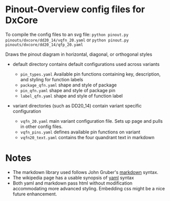 # Pinout-Overview config files for DxCore

To compile the config files to an svg file:
`python pinout.py pinouts/dxcore/dd20_14/vqfn_20.yaml`
 or
`python pinout.py pinouts/dxcore/dd20_14/qfp_20.yaml`

Draws the pinout diagram in horizontal, diagonal, or orthogonal styles

 * default directory contains default configurations used across variants
   * `pin_types.yaml`   Available pin functions containing key, description,
   and styling for function labels
   * `package_qfn.yaml` shape and style of package
   * `pin_qfn.yaml`     shape and style of package pin
   * `label_qfn.yaml`   shape and style of function label
   
 * variant directories (such as DD20_14) contain variant specific configuration
   * `vqfn_20.yaml`     main variant configuration file.  Sets up page and
   pulls in other config files.
   * `vqfn_pins.yaml`   defines available pin functions on variant
   * `vqfn20_text.yaml` contains the four quandrant text in markdown

# Notes
  * The markdown library used follows John Gruber's
  [markdown](https://daringfireball.net/projects/markdown/syntax) syntax.
  * The wikipedia page has a usable synopsis of
  [yaml](https://en.wikipedia.org/wiki/YAML) syntax
  * Both yaml and markdown pass html without modification accommodating more
  advanced styling.  Embedding css might be a nice future enhancement.

